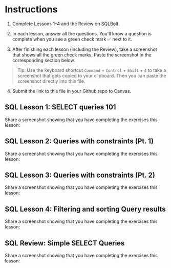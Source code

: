 # Instructions 
1. Complete Lessons 1–4 and the Review on SQLBolt.

2. In each lesson, answer all the questions. You'll know a question is complete when you see a green check mark ✅ next to it.

3. After finishing each lesson (including the Review), take a screenshot that shows all the green check marks. Paste the screenshot in the corresponding section below. 
> Tip: Use the keyboard shortcut `Command` + `Control` + `Shift` + `4` to take a screenshot that gets copied to your clipboard. Then you can paste the screenshot directly into this file. 

4. Submit the link to this file in your Github repo to Canvas. 

## SQL Lesson 1: SELECT queries 101 
Share a screenshot showing that you have completing the exercises this lesson:

## SQL Lesson 2: Queries with constraints (Pt. 1)
Share a screenshot showing that you have completing the exercises this lesson:


## SQL Lesson 3: Queries with constraints (Pt. 2)
Share a screenshot showing that you have completing the exercises this lesson:


## SQL Lesson 4: Filtering and sorting Query results
Share a screenshot showing that you have completing the exercises this lesson:


## SQL Review: Simple SELECT Queries
Share a screenshot showing that you have completing the exercises this lesson:

